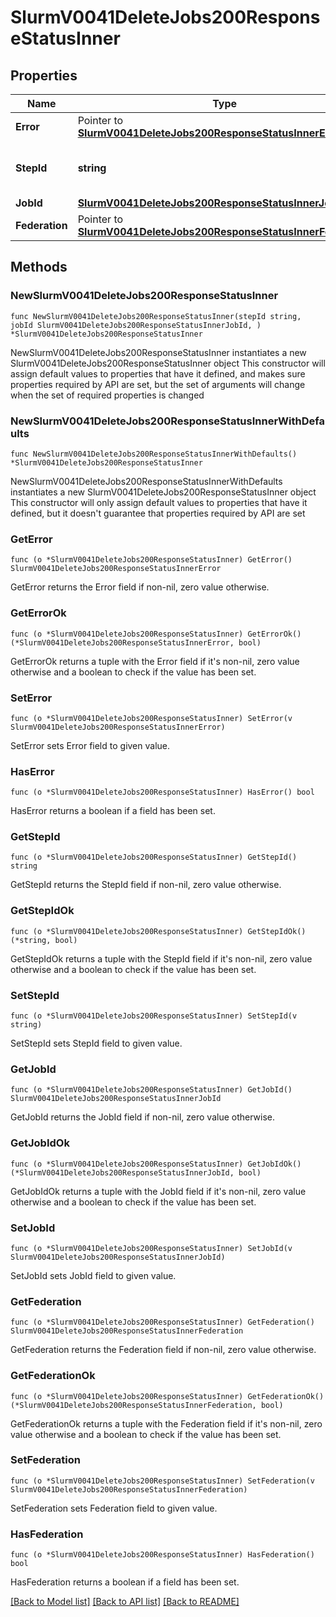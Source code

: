 # SlurmV0041DeleteJobs200ResponseStatusInner

## Properties

Name | Type | Description | Notes
------------ | ------------- | ------------- | -------------
**Error** | Pointer to [**SlurmV0041DeleteJobs200ResponseStatusInnerError**](SlurmV0041DeleteJobs200ResponseStatusInnerError.md) |  | [optional] 
**StepId** | **string** | Job or Step ID that signaling failed | 
**JobId** | [**SlurmV0041DeleteJobs200ResponseStatusInnerJobId**](SlurmV0041DeleteJobs200ResponseStatusInnerJobId.md) |  | 
**Federation** | Pointer to [**SlurmV0041DeleteJobs200ResponseStatusInnerFederation**](SlurmV0041DeleteJobs200ResponseStatusInnerFederation.md) |  | [optional] 

## Methods

### NewSlurmV0041DeleteJobs200ResponseStatusInner

`func NewSlurmV0041DeleteJobs200ResponseStatusInner(stepId string, jobId SlurmV0041DeleteJobs200ResponseStatusInnerJobId, ) *SlurmV0041DeleteJobs200ResponseStatusInner`

NewSlurmV0041DeleteJobs200ResponseStatusInner instantiates a new SlurmV0041DeleteJobs200ResponseStatusInner object
This constructor will assign default values to properties that have it defined,
and makes sure properties required by API are set, but the set of arguments
will change when the set of required properties is changed

### NewSlurmV0041DeleteJobs200ResponseStatusInnerWithDefaults

`func NewSlurmV0041DeleteJobs200ResponseStatusInnerWithDefaults() *SlurmV0041DeleteJobs200ResponseStatusInner`

NewSlurmV0041DeleteJobs200ResponseStatusInnerWithDefaults instantiates a new SlurmV0041DeleteJobs200ResponseStatusInner object
This constructor will only assign default values to properties that have it defined,
but it doesn't guarantee that properties required by API are set

### GetError

`func (o *SlurmV0041DeleteJobs200ResponseStatusInner) GetError() SlurmV0041DeleteJobs200ResponseStatusInnerError`

GetError returns the Error field if non-nil, zero value otherwise.

### GetErrorOk

`func (o *SlurmV0041DeleteJobs200ResponseStatusInner) GetErrorOk() (*SlurmV0041DeleteJobs200ResponseStatusInnerError, bool)`

GetErrorOk returns a tuple with the Error field if it's non-nil, zero value otherwise
and a boolean to check if the value has been set.

### SetError

`func (o *SlurmV0041DeleteJobs200ResponseStatusInner) SetError(v SlurmV0041DeleteJobs200ResponseStatusInnerError)`

SetError sets Error field to given value.

### HasError

`func (o *SlurmV0041DeleteJobs200ResponseStatusInner) HasError() bool`

HasError returns a boolean if a field has been set.

### GetStepId

`func (o *SlurmV0041DeleteJobs200ResponseStatusInner) GetStepId() string`

GetStepId returns the StepId field if non-nil, zero value otherwise.

### GetStepIdOk

`func (o *SlurmV0041DeleteJobs200ResponseStatusInner) GetStepIdOk() (*string, bool)`

GetStepIdOk returns a tuple with the StepId field if it's non-nil, zero value otherwise
and a boolean to check if the value has been set.

### SetStepId

`func (o *SlurmV0041DeleteJobs200ResponseStatusInner) SetStepId(v string)`

SetStepId sets StepId field to given value.


### GetJobId

`func (o *SlurmV0041DeleteJobs200ResponseStatusInner) GetJobId() SlurmV0041DeleteJobs200ResponseStatusInnerJobId`

GetJobId returns the JobId field if non-nil, zero value otherwise.

### GetJobIdOk

`func (o *SlurmV0041DeleteJobs200ResponseStatusInner) GetJobIdOk() (*SlurmV0041DeleteJobs200ResponseStatusInnerJobId, bool)`

GetJobIdOk returns a tuple with the JobId field if it's non-nil, zero value otherwise
and a boolean to check if the value has been set.

### SetJobId

`func (o *SlurmV0041DeleteJobs200ResponseStatusInner) SetJobId(v SlurmV0041DeleteJobs200ResponseStatusInnerJobId)`

SetJobId sets JobId field to given value.


### GetFederation

`func (o *SlurmV0041DeleteJobs200ResponseStatusInner) GetFederation() SlurmV0041DeleteJobs200ResponseStatusInnerFederation`

GetFederation returns the Federation field if non-nil, zero value otherwise.

### GetFederationOk

`func (o *SlurmV0041DeleteJobs200ResponseStatusInner) GetFederationOk() (*SlurmV0041DeleteJobs200ResponseStatusInnerFederation, bool)`

GetFederationOk returns a tuple with the Federation field if it's non-nil, zero value otherwise
and a boolean to check if the value has been set.

### SetFederation

`func (o *SlurmV0041DeleteJobs200ResponseStatusInner) SetFederation(v SlurmV0041DeleteJobs200ResponseStatusInnerFederation)`

SetFederation sets Federation field to given value.

### HasFederation

`func (o *SlurmV0041DeleteJobs200ResponseStatusInner) HasFederation() bool`

HasFederation returns a boolean if a field has been set.


[[Back to Model list]](../README.md#documentation-for-models) [[Back to API list]](../README.md#documentation-for-api-endpoints) [[Back to README]](../README.md)


